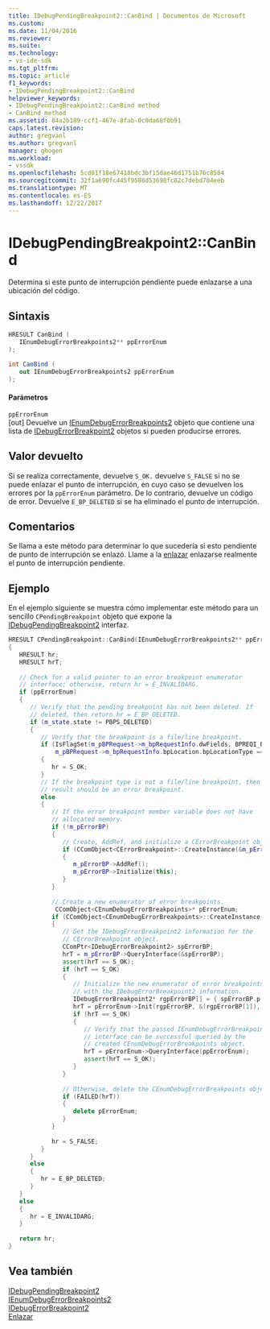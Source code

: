 ```yaml
---
title: IDebugPendingBreakpoint2::CanBind | Documentos de Microsoft
ms.custom: 
ms.date: 11/04/2016
ms.reviewer: 
ms.suite: 
ms.technology:
- vs-ide-sdk
ms.tgt_pltfrm: 
ms.topic: article
f1_keywords:
- IDebugPendingBreakpoint2::CanBind
helpviewer_keywords:
- IDebugPendingBreakpoint2::CanBind method
- CanBind method
ms.assetid: 84a2b189-ccf1-467e-8fab-0c0da68f0b91
caps.latest.revision: 
author: gregvanl
ms.author: gregvanl
manager: ghogen
ms.workload:
- vssdk
ms.openlocfilehash: 5cd81f18e67418bdc3bf15dae46d1751b76c8584
ms.sourcegitcommit: 32f1a690fc445f9586d53698fc82c7debd784eeb
ms.translationtype: MT
ms.contentlocale: es-ES
ms.lasthandoff: 12/22/2017
---
```

# <a name="idebugpendingbreakpoint2canbind"></a>IDebugPendingBreakpoint2::CanBind
Determina si este punto de interrupción pendiente puede enlazarse a una ubicación del código.  
  
## <a name="syntax"></a>Sintaxis  
  
```cpp  
HRESULT CanBind (   
   IEnumDebugErrorBreakpoints2** ppErrorEnum  
);  
```  
  
```csharp  
int CanBind (   
   out IEnumDebugErrorBreakpoints2 ppErrorEnum  
);  
```  
  
#### <a name="parameters"></a>Parámetros  
 `ppErrorEnum`  
 [out] Devuelve un [IEnumDebugErrorBreakpoints2](../../../extensibility/debugger/reference/ienumdebugerrorbreakpoints2.md) objeto que contiene una lista de [IDebugErrorBreakpoint2](../../../extensibility/debugger/reference/idebugerrorbreakpoint2.md) objetos si pueden producirse errores.  
  
## <a name="return-value"></a>Valor devuelto  
 Si se realiza correctamente, devuelve `S_OK.` devuelve `S_FALSE` si no se puede enlazar el punto de interrupción, en cuyo caso se devuelven los errores por la `ppErrorEnum` parámetro. De lo contrario, devuelve un código de error. Devuelve `E_BP_DELETED` si se ha eliminado el punto de interrupción.  
  
## <a name="remarks"></a>Comentarios  
 Se llama a este método para determinar lo que sucedería si esto pendiente de punto de interrupción se enlazó. Llame a la [enlazar](../../../extensibility/debugger/reference/idebugpendingbreakpoint2-bind.md) enlazarse realmente el punto de interrupción pendiente.  
  
## <a name="example"></a>Ejemplo  
 En el ejemplo siguiente se muestra cómo implementar este método para un sencillo `CPendingBreakpoint` objeto que expone la [IDebugPendingBreakpoint2](../../../extensibility/debugger/reference/idebugpendingbreakpoint2.md) interfaz.  
  
```cpp  
HRESULT CPendingBreakpoint::CanBind(IEnumDebugErrorBreakpoints2** ppErrorEnum)    
{    
   HRESULT hr;    
   HRESULT hrT;    
  
   // Check for a valid pointer to an error breakpoint enumerator   
   // interface; otherwise, return hr = E_INVALIDARG.    
   if (ppErrorEnum)    
   {    
      // Verify that the pending breakpoint has not been deleted. If   
      // deleted, then return hr = E_BP_DELETED.    
      if (m_state.state != PBPS_DELETED)    
      {    
         // Verify that the breakpoint is a file/line breakpoint.    
         if (IsFlagSet(m_pBPRequest->m_bpRequestInfo.dwFields, BPREQI_BPLOCATION) &&  
             m_pBPRequest->m_bpRequestInfo.bpLocation.bpLocationType == BPLT_CODE_FILE_LINE)    
         {    
            hr = S_OK;    
         }    
         // If the breakpoint type is not a file/line breakpoint, then the   
         // result should be an error breakpoint.    
         else    
         {    
            // If the error breakpoint member variable does not have   
            // allocated memory.  
            if (!m_pErrorBP)    
            {    
               // Create, AddRef, and initialize a CErrorBreakpoint object.    
               if (CComObject<CErrorBreakpoint>::CreateInstance(&m_pErrorBP) == S_OK)    
               {    
                  m_pErrorBP->AddRef();    
                  m_pErrorBP->Initialize(this);    
               }    
            }    
  
            // Create a new enumerator of error breakpoints.    
             CComObject<CEnumDebugErrorBreakpoints>* pErrorEnum;    
            if (CComObject<CEnumDebugErrorBreakpoints>::CreateInstance(&pErrorEnum) == S_OK)    
            {    
               // Get the IDebugErrorBreakpoint2 information for the     
               // CErrorBreakpoint object.    
               CComPtr<IDebugErrorBreakpoint2> spErrorBP;    
               hrT = m_pErrorBP->QueryInterface(&spErrorBP);    
               assert(hrT == S_OK);    
               if (hrT == S_OK)    
               {    
                  // Initialize the new enumerator of error breakpoints   
                  // with the IDebugErrorBreakpoint2 information.      
                  IDebugErrorBreakpoint2* rgpErrorBP[] = { spErrorBP.p };    
                  hrT = pErrorEnum->Init(rgpErrorBP, &(rgpErrorBP[1]), NULL, AtlFlagCopy);    
                  if (hrT == S_OK)    
                  {    
                     // Verify that the passed IEnumDebugErrorBreakpoints2     
                     // interface can be successful queried by the  
                     // created CEnumDebugErrorBreakpoints object.    
                     hrT = pErrorEnum->QueryInterface(ppErrorEnum);    
                     assert(hrT == S_OK);    
                  }    
               }    
  
               // Otherwise, delete the CEnumDebugErrorBreakpoints object.    
               if (FAILED(hrT))    
               {    
                  delete pErrorEnum;    
               }    
            }    
  
            hr = S_FALSE;    
         }    
      }    
      else    
      {    
         hr = E_BP_DELETED;    
      }    
   }    
   else    
   {    
      hr = E_INVALIDARG;    
   }    
  
   return hr;    
}    
```  
  
## <a name="see-also"></a>Vea también  
 [IDebugPendingBreakpoint2](../../../extensibility/debugger/reference/idebugpendingbreakpoint2.md)   
 [IEnumDebugErrorBreakpoints2](../../../extensibility/debugger/reference/ienumdebugerrorbreakpoints2.md)   
 [IDebugErrorBreakpoint2](../../../extensibility/debugger/reference/idebugerrorbreakpoint2.md)   
 [Enlazar](../../../extensibility/debugger/reference/idebugpendingbreakpoint2-bind.md)
